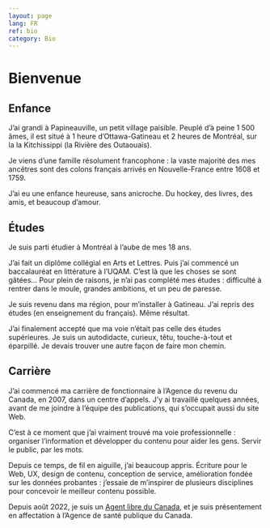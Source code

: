 ```yaml
---
layout: page
lang: FR
ref: bio
category: Bio
---
```


<h1>Bienvenue</h1>

<div style="max-width: 65ch;">

## Enfance

J’ai grandi à Papineauville, un petit village paisible. Peuplé d’à peine 1 500 âmes, il est situé à 1 heure d’Ottawa-Gatineau et 2 heures de Montréal, sur la la Kitchissippi (la Rivière des Outaouais). 

Je viens d’une famille résolument francophone : la vaste majorité des mes ancêtres sont des colons français arrivés en Nouvelle-France entre 1608 et 1759.

J’ai eu une enfance heureuse, sans anicroche. Du hockey, des livres, des amis, et beaucoup d’amour. 


## Études

Je suis parti étudier à Montréal à l’aube de mes 18 ans. 

J’ai fait un diplôme collégial en Arts et Lettres. Puis j’ai commencé un baccalauréat en littérature à l’UQAM. C’est là que les choses se sont gâtées… Pour plein de raisons, je n’ai pas complété mes études : difficulté à rentrer dans le moule, grandes ambitions, et un peu de paresse.

Je suis revenu dans ma région, pour m’installer à Gatineau. J’ai repris des études (en enseignement du français). Même résultat.

J’ai finalement accepté que ma voie n’était pas celle des études supérieures. Je suis un autodidacte, curieux,  têtu, touche-à-tout et éparpillé. Je devais trouver une autre façon de faire mon chemin. 


## Carrière

J’ai commencé ma carrière de fonctionnaire à l’Agence du revenu du Canada, en 2007, dans un centre d’appels. J’y ai travaillé quelques années, avant de me joindre à l’équipe des publications, qui s’occupait aussi du site Web. 


C’est à ce moment que j’ai vraiment trouvé ma voie professionnelle : organiser l’information et développer du contenu pour aider les gens. Servir le public, par les mots. 

Depuis ce temps, de fil en aiguille, j’ai beaucoup appris. Écriture pour le Web, UX, design de contenu, conception de service, amélioration fondée sur les données probantes : j’essaie de m’inspirer de plusieurs disciplines pour concevoir le meilleur contenu possible. 

Depuis août 2022, je suis un [Agent libre du Canada](https://wiki.gccollab.ca/Agents_libres_du_Canada), et je suis présentement en affectation à l’Agence de santé publique du Canada. 
</div>
